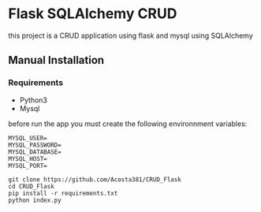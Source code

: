 # Flask SQLAlchemy CRUD 
this project is a CRUD application using flask and mysql using SQLAlchemy


## Manual Installation
### Requirements
- Python3
- Mysql
  
before run the app you must create the following environnment variables:
```
MYSQL_USER=
MYSQL_PASSWORD=
MYSQL_DATABASE=
MYSQL_HOST=
MYSQL_PORT=
```

```
git clone https://github.com/Acosta381/CRUD_Flask
cd CRUD_Flask
pip install -r requirements.txt
python index.py
```
